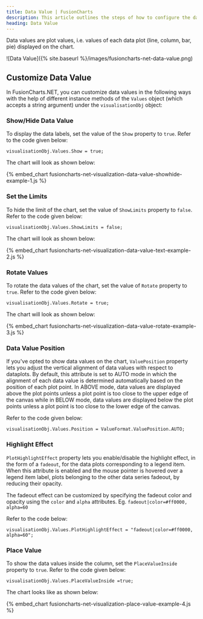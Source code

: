 ```yaml
---
title: Data Value | FusionCharts
description: This article outlines the steps of how to configure the data values.
heading: Data Value
---
```


Data values are plot values, i.e. values of each data plot (line, column, bar, pie) displayed on the chart.

![Data Value]({% site.baseurl %}/images/fusioncharts-net-data-value.png)

## Customize Data Value

In FusionCharts.NET, you can customize data values in the following ways with the help of different instance methods of the `Values` object (which accepts a string argument) under the `visualisationObj` object:

### Show/Hide Data Value

To display the data labels, set the value of the `Show` property to `true`. Refer to the code given below:

```
visualisationObj.Values.Show = true;
```

The chart will look as shown below:

{% embed_chart fusioncharts-net-visualization-data-value-showhide-example-1.js %}

### Set the Limits

To hide the limit of the chart, set the value of `ShowLimits` property to `false`. Refer to the code given below:

```
visualisationObj.Values.ShowLimits = false;
```

The chart will look as shown below:

{% embed_chart fusioncharts-net-visualization-data-value-text-example-2.js %}

### Rotate Values

To rotate the data values of the chart, set the value of `Rotate` property to `true`. Refer to the code given below:

```
visualisationObj.Values.Rotate = true;
```

The chart will look as shown below:

{% embed_chart fusioncharts-net-visualization-data-value-rotate-example-3.js %}

### Data Value Position

If you've opted to show data values on the chart, `ValuePosition` property lets you adjust the vertical alignment of data values with respect to dataplots. By default, this attribute is set to AUTO mode in which the alignment of each data value is determined automatically based on the position of each plot point. In ABOVE mode, data values are displayed above the plot points unless a plot point is too close to the upper edge of the canvas while in BELOW mode, data values are displayed below the plot points unless a plot point is too close to the lower edge of the canvas.

Refer to the code given below:

```
visualisationObj.Values.Position = ValueFormat.ValuePosition.AUTO;
```

### Highlight Effect

`PlotHighlightEffect` property lets you enable/disable the highlight effect, in the form of a `fadeout`, for the data plots corresponding to a legend item. When this attribute is enabled and the mouse pointer is hovered over a legend item label, plots belonging to the other data series fadeout, by reducing their opacity.

The fadeout effect can be customized by specifying the fadeout color and opacity using the `color` and `alpha` attributes. Eg. `fadeout|color=#ff0000, alpha=60`

Refer to the code below:

```
visualisationObj.Values.PlotHighlightEffect = "fadeout|color=#ff0000, alpha=60";
```

### Place Value

To show the data values inside the column, set the `PlaceValueInside` property to `true`. Refer to the code given below:

```
visualisationObj.Values.PlaceValueInside =true;
```

The chart looks like as shown below:

{% embed_chart fusioncharts-net-visualization-place-value-example-4.js %}